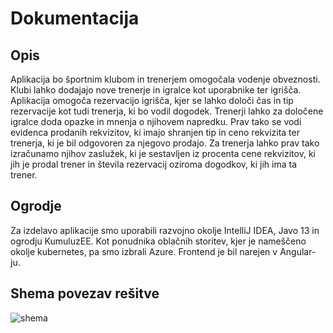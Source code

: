 # Dokumentacija

## Opis

Aplikacija bo športnim klubom in trenerjem omogočala vodenje obveznosti. Klubi lahko dodajajo nove trenerje in igralce kot uporabnike ter igrišča. Aplikacija omogoča rezervacijo igrišča, kjer se lahko določi čas in tip rezervacije kot tudi trenerja, ki bo vodil dogodek. Trenerji lahko za določene igralce doda opazke in mnenja o njihovem napredku. Prav tako se vodi evidenca prodanih rekvizitov, ki imajo shranjen tip in ceno rekvizita ter trenerja, ki je bil odgovoren za njegovo prodajo. Za trenerja lahko prav tako izračunamo njihov zaslužek, ki je sestavljen iz procenta cene rekvizitov, ki jih je prodal trener in števila rezervacij oziroma dogodkov, ki jih ima ta trener.

## Ogrodje

Za izdelavo aplikacije smo uporabili razvojno okolje IntelliJ IDEA, Javo 13 in ogrodju KumuluzEE. Kot ponudnika oblačnih storitev, kjer je nameščeno okolje kubernetes, pa smo izbrali Azure. Frontend je bil narejen v Angular-ju.

## Shema povezav rešitve

![shema](https://user-images.githubusercontent.com/56541694/147965503-60c93adb-1d1a-455d-ae67-d913dda5dddc.PNG)
